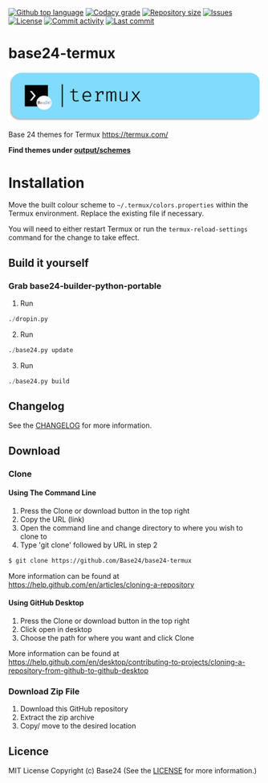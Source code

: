 [![Github top language](https://img.shields.io/github/languages/top/Base24/base24-termux.svg?style=for-the-badge)](../../)
[![Codacy grade](https://img.shields.io/codacy/grade/[codacy-proj-id].svg?style=for-the-badge)](https://www.codacy.com/manual/Base24/base24-termux)
[![Repository size](https://img.shields.io/github/repo-size/Base24/base24-termux.svg?style=for-the-badge)](../../)
[![Issues](https://img.shields.io/github/issues/Base24/base24-termux.svg?style=for-the-badge)](../../issues)
[![License](https://img.shields.io/github/license/Base24/base24-termux.svg?style=for-the-badge)](/LICENSE.md)
[![Commit activity](https://img.shields.io/github/commit-activity/m/Base24/base24-termux.svg?style=for-the-badge)](../../commits/master)
[![Last commit](https://img.shields.io/github/last-commit/Base24/base24-termux.svg?style=for-the-badge)](../../commits/master)

# base24-termux

<img src="readme-assets/icons/name.png" alt="Project Icon" width="750">

Base 24 themes for Termux https://termux.com/

**Find themes under [output/schemes](output/schemes)**

# Installation
Move the built colour scheme to `~/.termux/colors.properties` within the Termux
environment. Replace the existing file if necessary.

You will need to either restart Termux or run the `termux-reload-settings`
command for the change to take effect.

## Build it yourself
### Grab base24-builder-python-portable

1. Run
```python
./dropin.py
```
2. Run
```python
./base24.py update
```
3. Run
```python
./base24.py build
```


## Changelog
See the [CHANGELOG](/CHANGELOG.md) for more information.


## Download
### Clone
#### Using The Command Line
1. Press the Clone or download button in the top right
2. Copy the URL (link)
3. Open the command line and change directory to where you wish to
clone to
4. Type 'git clone' followed by URL in step 2
```bash
$ git clone https://github.com/Base24/base24-termux
```

More information can be found at
<https://help.github.com/en/articles/cloning-a-repository>

#### Using GitHub Desktop
1. Press the Clone or download button in the top right
2. Click open in desktop
3. Choose the path for where you want and click Clone

More information can be found at
<https://help.github.com/en/desktop/contributing-to-projects/cloning-a-repository-from-github-to-github-desktop>

### Download Zip File

1. Download this GitHub repository
2. Extract the zip archive
3. Copy/ move to the desired location


## Licence
MIT License
Copyright (c) Base24
(See the [LICENSE](/LICENSE.md) for more information.)
